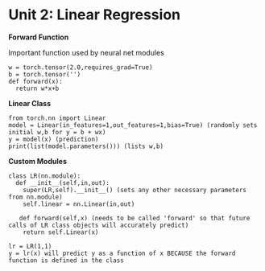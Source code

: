 # Unit 2: Linear Regression

  **Forward Function**

  Important function used by neural net modules

    w = torch.tensor(2.0,requires_grad=True)
    b = torch.tensor('')
    def forward(x):
      return w*x+b
    
 **Linear Class**
 
    from torch.nn import Linear
    model = Linear(in_features=1,out_features=1,bias=True) (randomly sets initial w,b for y = b + wx)
    y = model(x) (prediction)
    print(list(model.parameters())) (lists w,b)
  
  **Custom Modules**
  
    class LR(nn.module):
      def __init__(self,in,out):
        super(LR,self).__init__() (sets any other necessary parameters from nn.module)
        self.linear = nn.Linear(in,out)
        
       def forward(self,x) (needs to be called 'forward' so that future calls of LR class objects will accurately predict)
        return self.Linear(x)
        
    lr = LR(1,1)
    y = lr(x) will predict y as a function of x BECAUSE the forward function is defined in the class
 
  
  
